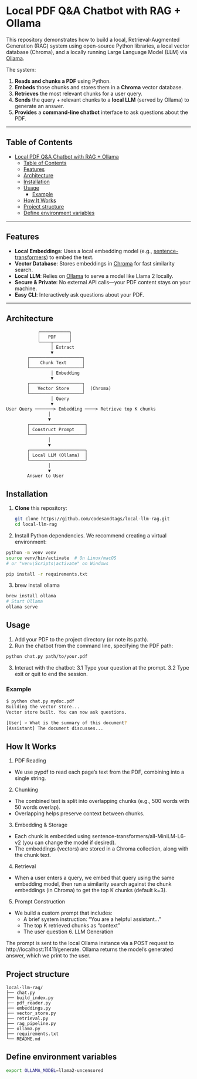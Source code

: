 # Local PDF Q&A Chatbot with RAG + Ollama

This repository demonstrates how to build a local, Retrieval-Augmented Generation (RAG) system using open-source Python libraries, a local vector database (Chroma), and a locally running Large Language Model (LLM) via [Ollama](https://github.com/jmorganca/ollama).

The system:

1. **Reads and chunks a PDF** using Python.
2. **Embeds** those chunks and stores them in a **Chroma** vector database.
3. **Retrieves** the most relevant chunks for a user query.
4. **Sends** the query + relevant chunks to a **local LLM** (served by Ollama) to generate an answer.
5. **Provides** a **command-line chatbot** interface to ask questions about the PDF.

---

## Table of Contents

- [Local PDF Q\&A Chatbot with RAG + Ollama](#local-pdf-qa-chatbot-with-rag--ollama)
  - [Table of Contents](#table-of-contents)
  - [Features](#features)
  - [Architecture](#architecture)
  - [Installation](#installation)
  - [Usage](#usage)
    - [Example](#example)
  - [How It Works](#how-it-works)
  - [Project structure](#project-structure)
  - [Define environment variables](#define-environment-variables)

---

## Features

- **Local Embeddings**: Uses a local embedding model (e.g., [sentence-transformers](https://github.com/UKPLab/sentence-transformers)) to embed the text.
- **Vector Database**: Stores embeddings in [Chroma](https://github.com/chroma-core/chroma) for fast similarity search.
- **Local LLM**: Relies on [Ollama](https://github.com/jmorganca/ollama) to serve a model like Llama 2 locally.
- **Secure & Private**: No external API calls—your PDF content stays on your machine.
- **Easy CLI**: Interactively ask questions about your PDF.

---

## Architecture

```
            ┌───────────┐
            │   PDF     │
            └────┬──────┘
                 │ Extract
                 ▼
        ┌────────────────────┐
        │    Chunk Text      │
        └────────────────────┘
                 │ Embedding
                 ▼
        ┌────────────────────┐
        │   Vector Store     │  (Chroma)
        └────────────────────┘
                 │ Query
                 ▼
User Query ───────> Embedding ────> Retrieve top K chunks
                │
                ▼
        ┌─────────────────────┐
        │ Construct Prompt    │
        └─────────────────────┘
                │
                ▼
        ┌─────────────────────┐
        │ Local LLM (Ollama)  │
        └─────────────────────┘
                │
                ▼
        Answer to User
```

## Installation

1. **Clone** this repository:

   ```bash
   git clone https://github.com/codesandtags/local-llm-rag.git
   cd local-llm-rag
   ```

2. Install Python dependencies. We recommend creating a virtual environment:

```bash
python -m venv venv
source venv/bin/activate  # On Linux/macOS
# or "venv\Scripts\activate" on Windows

pip install -r requirements.txt
```

3. brew install ollama

```bash
brew install ollama
# Start Ollama
ollama serve
```

## Usage

1. Add your PDF to the project directory (or note its path).
2. Run the chatbot from the command line, specifying the PDF path:

```bash
python chat.py path/to/your.pdf
```

3. Interact with the chatbot:
   3.1 Type your question at the prompt.
   3.2 Type exit or quit to end the session.

### Example

```bash
$ python chat.py mydoc.pdf
Building the vector store...
Vector store built. You can now ask questions.

[User] > What is the summary of this document?
[Assistant] The document discusses...
```

## How It Works

1. PDF Reading

- We use pypdf to read each page’s text from the PDF, combining into a single string.

2. Chunking

- The combined text is split into overlapping chunks (e.g., 500 words with 50 words overlap).
- Overlapping helps preserve context between chunks.

3. Embedding & Storage

- Each chunk is embedded using sentence-transformers/all-MiniLM-L6-v2 (you can change the model if desired).
- The embeddings (vectors) are stored in a Chroma collection, along with the chunk text.

4. Retrieval

- When a user enters a query, we embed that query using the same embedding model, then run a similarity search against the chunk embeddings (in Chroma) to get the top K chunks (default k=3).

5. Prompt Construction

- We build a custom prompt that includes:
  - A brief system instruction: “You are a helpful assistant...”
  - The top K retrieved chunks as “context”
  - The user question 6. LLM Generation

The prompt is sent to the local Ollama instance via a POST request to http://localhost:11411/generate.
Ollama returns the model’s generated answer, which we print to the user.

## Project structure

```plaintext
local-llm-rag/
├── chat.py
├── build_index.py
├── pdf_reader.py
├── embeddings.py
├── vector_store.py
├── retrieval.py
├── rag_pipeline.py
├── ollama.py
├── requirements.txt
└── README.md
```

## Define environment variables

```bash
export OLLAMA_MODEL=llama2-uncensored
```
